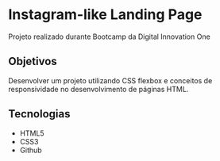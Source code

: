 # Instagram-like Landing Page
Projeto realizado durante Bootcamp da Digital Innovation One
## Objetivos
Desenvolver um projeto utilizando CSS flexbox e conceitos de responsividade no desenvolvimento de páginas HTML.
## Tecnologias 
 + HTML5
 + CSS3
 + Github